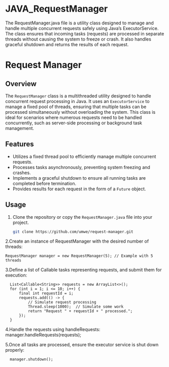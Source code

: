 # JAVA_RequestManager
The RequestManager.java file is a utility class designed to manage and handle multiple concurrent requests safely using Java’s ExecutorService. The class ensures that incoming tasks (requests) are processed in separate threads without causing the system to freeze or crash. It also handles graceful shutdown and returns the results of each request.


# Request Manager

## Overview
The `RequestManager` class is a multithreaded utility designed to handle concurrent request processing in Java. It uses an `ExecutorService` to manage a fixed pool of threads, ensuring that multiple tasks can be processed simultaneously without overloading the system. This class is ideal for scenarios where numerous requests need to be handled concurrently, such as server-side processing or background task management.

## Features
- Utilizes a fixed thread pool to efficiently manage multiple concurrent requests.
- Processes tasks asynchronously, preventing system freezing and crashes.
- Implements a graceful shutdown to ensure all running tasks are completed before termination.
- Provides results for each request in the form of a `Future` object.

## Usage

1. Clone the repository or copy the `RequestManager.java` file into your project.
   
   ```bash
   git clone https://github.com/umwe/request-manager.git

2.Create an instance of RequestManager with the desired number of threads:

    RequestManager manager = new RequestManager(5); // Example with 5 threads

3.Define a list of Callable<String> tasks representing requests, and submit them for execution:

      List<Callable<String>> requests = new ArrayList<>();
      for (int i = 1; i <= 10; i++) {
          final int requestId = i;
          requests.add(() -> {
              // Simulate request processing
              Thread.sleep(1000);  // Simulate some work
              return "Request " + requestId + " processed.";
          });
      }

4.Handle the requests using handleRequests:
      manager.handleRequests(requests);

5.Once all tasks are processed, ensure the executor service is shut down properly:

      manager.shutdown();



    
